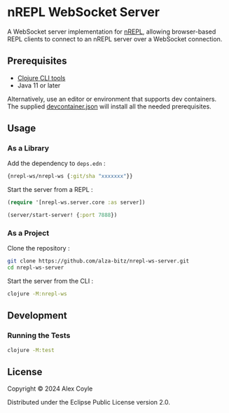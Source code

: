 # nREPL WebSocket Server

A WebSocket server implementation for [nREPL](https://nrepl.org/), allowing browser-based REPL clients to connect to an nREPL server over a WebSocket connection.

## Prerequisites

- [Clojure CLI tools](https://clojure.org/guides/install_clojure)
- Java 11 or later

Alternatively, use an editor or environment that supports dev containers. The supplied [devcontainer.json](.devcontainer/devcontainer.json) will install all the needed prerequisites.

## Usage

### As a Library

Add the dependency to `deps.edn` :

```clojure
{nrepl-ws/nrepl-ws {:git/sha "xxxxxxx"}}
```

Start the server from a REPL :

```clojure
(require '[nrepl-ws.server.core :as server])

(server/start-server! {:port 7888})
```

### As a Project

Clone the repository :

```bash
git clone https://github.com/alza-bitz/nrepl-ws-server.git
cd nrepl-ws-server
```

Start the server from the CLI :

```bash
clojure -M:nrepl-ws
```

## Development

### Running the Tests

```bash
clojure -M:test
```

## License

Copyright © 2024 Alex Coyle

Distributed under the Eclipse Public License version 2.0.
